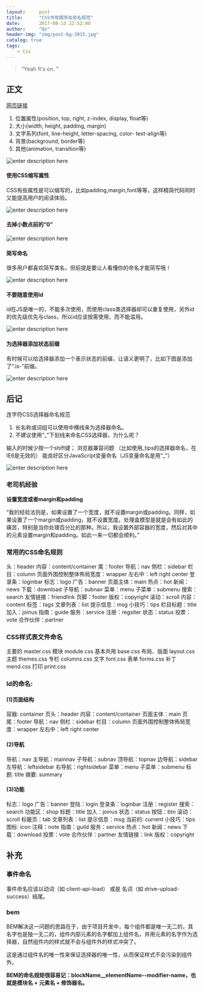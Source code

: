 ```yaml
---
layout:     post
title:      "CSS书写顺序及命名规范"
date:       2017-08-13 22:52:00
author:     "Qz"
header-img: "img/post-bg-2015.jpg"
catalog: true
tags:
    - Css
---
```


> “Yeah It's on. ”


## 正文
[网页链接](http://www.shejidaren.com/css-written-specifications.html)

1. 位置属性(position, top, right, z-index, display, float等)
2. 大小(width, height, padding, margin)
3. 文字系列(font, line-height, letter-spacing, color- text-align等)
4. 背景(background, border等)
5. 其他(animation, transition等)

![enter description here][1]

#### 使用CSS缩写属性
CSS有些属性是可以缩写的，比如padding,margin,font等等，这样精简代码同时又能提高用户的阅读体验。

![enter description here][2]

#### 去掉小数点前的“0”
![enter description here][3]

#### 简写命名
很多用户都喜欢简写类名，但前提是要让人看懂你的命名才能简写哦！

![enter description here][4]

#### 不要随意使用Id
id在JS是唯一的，不能多次使用，而使用class类选择器却可以重复使用，另外id的优先级优先与class，所以id应该按需使用，而不能滥用。

![enter description here][5]

#### 为选择器添加状态前缀
有时候可以给选择器添加一个表示状态的前缀，让语义更明了，比如下图是添加了“.is-”前缀。

![enter description here][6]
## 后记

连字符CSS选择器命名规范
1. 长名称或词组可以使用中横线来为选择器命名。
2. 不建议使用“_”下划线来命名CSS选择器，为什么呢？

输入的时候少按一个shift键；
浏览器兼容问题 （比如使用_tips的选择器命名，在IE6是无效的）
能良好区分JavaScript变量命名（JS变量命名是用“_”）


![enter description here][7]





### 老司机经验
**设置宽度或者margin和padding**

“我的经验法则是，如果设置了一个宽度，就不设置margin或padding。同样，如果设置了一个margin或padding，就不设置宽度。处理盒模型是就是会有如此的痛苦，特别是当你处理百分比的那种。所以，我设置外部容器的宽度，然后对其中的元素设置margin和padding。如此一来一切都会顺利。”





### 常用的CSS命名规则

头：header
内容：content/container
尾：footer
导航：nav
侧栏：sidebar
栏目：column
页面外围控制整体佈局宽度：wrapper
左右中：left right center
登录条：loginbar
标志：logo
广告：banner
页面主体：main
热点：hot
新闻：news
下载：download
子导航：subnav
菜单：menu
子菜单：submenu
搜索：search
友情链接：friendlink
页脚：footer
版权：copyright
滚动：scroll
内容：content
标签：tags
文章列表：list
提示信息：msg
小技巧：tips
栏目标题：title
加入：joinus
指南：guide
服务：service
注册：regsiter
状态：status
投票：vote
合作伙伴：partner

### CSS样式表文件命名
主要的 master.css
模块 module.css
基本共用 base.css
布局、版面 layout.css
主题 themes.css
专栏 columns.css
文字 font.css
表单 forms.css
补丁 mend.css
打印 print.css

### Id的命名:

#### (1)页面结构
容器: container
页头：header
内容：content/container
页面主体：main
页尾：footer
导航：nav
侧栏：sidebar
栏目：column
页面外围控制整体佈局宽度：wrapper
左右中：left right center

#### (2)导航
导航：nav
主导航：mainnav
子导航：subnav
顶导航：topnav
边导航：sidebar
左导航：leftsidebar
右导航：rightsidebar
菜单：menu
子菜单：submenu
标题: title
摘要: summary

#### (3)功能
标志：logo
广告：banner
登陆：login
登录条：loginbar
注册：register
搜索：search
功能区：shop
标题：title
加入：joinus
状态：status
按钮：btn
滚动：scroll
标籤页：tab
文章列表：list
提示信息：msg
当前的: current
小技巧：tips
图标: icon
注释：note
指南：guild
服务：service
热点：hot
新闻：news
下载：download
投票：vote
合作伙伴：partner
友情链接：link
版权：copyright










## 补充

### 事件命名

事件命名应该以动词（如 client-api-load） 或是 名词（如 drive-upload-success）结尾。





### bem

BEM解决这一问题的思路在于，由于项目开发中，每个组件都是唯一无二的，其名字也是独一无二的，组件内部元素的名字都加上组件名，并用元素的名字作为选择器，自然组件内的样式就不会与组件外的样式冲突了。



这是通过组件名的唯一性来保证选择器的唯一性，从而保证样式不会污染到组件外。



**BEM的命名规矩很容易记：blockName__elementName--modifier-name，也就是模块名 + 元素名 + 修饰器名。**







[1]: http://images.shejidaren.com/wp-content/uploads/2013/09/css-written-order.png
[2]: http://images.shejidaren.com/wp-content/uploads/2013/09/abbreviation.png
[3]: http://images.shejidaren.com/wp-content/uploads/2013/09/del-zero.png
[4]: http://images.shejidaren.com/wp-content/uploads/2013/09/name.png
[5]: http://images.shejidaren.com/wp-content/uploads/2013/09/css-id.png
[6]: http://images.shejidaren.com/wp-content/uploads/2013/09/status-select.png
[7]: http://images.shejidaren.com/wp-content/uploads/2013/09/underline.png